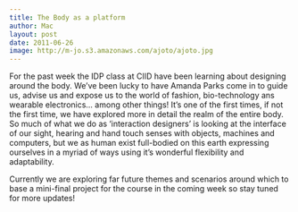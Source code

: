 ```yaml
---
title: The Body as a platform
author: Mac
layout: post
date: 2011-06-26
image: http://m-jo.s3.amazonaws.com/ajoto/ajoto.jpg
---
```


For the past week the IDP class at CIID have been learning about designing around the body. We&#8217;ve been lucky to have Amanda Parks come in to guide us, advise us and expose us to the world of fashion, bio-technology ans wearable electronics&#8230; among other things! It&#8217;s one of the first times, if not the first time, we have explored more in detail the realm of the entire body. So much of what we do as &#8216;interaction designers&#8217; is looking at the interface of our sight, hearing and hand touch senses with objects, machines and computers, but we as human exist full-bodied on this earth expressing ourselves in a myriad of ways using it&#8217;s wonderful flexibility and adaptability.

Currently we are exploring far future themes and scenarios around which to base a mini-final project for the course in the coming week so stay tuned for more updates!